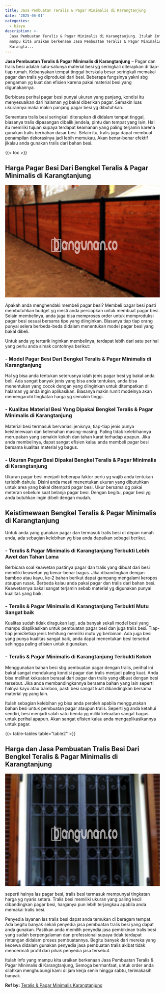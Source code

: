 ```yaml
---
title: Jasa Pembuatan Teralis & Pagar Minimalis di Karangtanjung
date: '2025-06-01'
categories:
  - biaya
description: >-
  Jasa Pembuatan Teralis & Pagar Minimalis di Karangtanjung. Itulah Info yang
  mampu kita uraikan berkenaan Jasa Pembuatan Teralis & Pagar Minimalis di
  Karangta...
---
```


**Jasa Pembuatan Teralis & Pagar Minimalis di Karangtanjung** – Pagar dan tralis besi adalah satu-satunya material besi yg seringkali diterapkan di tiap-tiap rumah. Kebanyakan tempat tinggal berskala besar seringkali memakai pagar dan tralis yg diproduksi dari besi. Beberapa fungsinya yakni sbg pengaman yg kuat dan efisien karena pakai material besi yang digunakannya.

Berbicara perihal pagar besi punyai ukuran yang panjang, kondisi itu menyesuaikan dari halaman yg bakal diberikan pagar. Semakin luas ukurannya maka makin panjang pagar besi yg dibutuhkan.

Sementara tralis besi seringkali diterapkan di didalam tempat tinggal, biasanya tralis dipasangan dibalik jendela, pintu dan tempat yang lain. Hal itu memiliki tujuan supaya terdapat keamanan yang paling terjamin karena gunakan tralis berbahan dasar besi. Selain itu, tralis juga dapat membuat penampilan dekorasinya jadi lebih memukau. Akan benar-benar efektif jikalau anda gunakan tralis dari bahan besi.

{{< toc >}}

## Harga Pagar Besi Dari Bengkel Teralis & Pagar Minimalis di Karangtanjung

![Jasa Pembuatan Teralis & Pagar Minimalis di Karangtanjung](/images/pagar-minimalis-murah-26.png)

Apakah anda menghendaki membeli pagar besi? Membeli pagar besi pasti membutuhkan budget yg mesti anda persiapkan untuk membuat pagar besi. Selain membelinya, anda juga bisa memproses order untuk memproduksi pagar besi sesuai bersama tipe yang diinginkan. Biasanya tiap tiap orang punyai selera berbeda-beda didalam menentukan model pagar besi yang bakal dibeli.

Untuk anda yg tertarik inginkan membelinya, terdapat lebih dari satu perihal yang perlu anda simak contohnya berikut:
### \- Model Pagar Besi Dari Bengkel Teralis & Pagar Minimalis di Karangtanjung

Hal yg bisa anda tentukan seterusnya ialah jenis pagar besi yg bakal anda beli. Ada sangat banyak jenis yang bisa anda tentukan, anda bisa menentukan yang cocok dengan yang diinginkan untuk ditempatkan di halaman yg anda ingin aplikasikan. Biasanya makin rumit modelnya akan memengaruhi tingkatan harga yg semakin tinggi.

### \- Kualitas Material Besi Yang Dipakai Bengkel Teralis & Pagar Minimalis di Karangtanjung

Material besi termasuk bervariasi jenisnya, tiap-tiap jenis punya keistimewaan dan kelemahan masing-masing. Paling tidak kelebihannya merupakan yang semakin kokoh dan tahan karat terhadap apapun. Jika anda membelinya, dapat sangat efisien kalau anda membeli pagar besi bersama kualitas material yg bagus.

### \- Ukuran Pagar Besi Dipakai Bengkel Teralis & Pagar Minimalis di Karangtanjung

Ukuran pagar besi menjadi beberapa faktor perlu yg wajib anda tentukan terlebih dahulu. Disini anda mesti menentukan ukuran yang dibutuhkan untuk area yang bakal ditempati pagar besi. Ukur bersama dg pakai meteran sebelum saat belanja pagar besi. Dengan begitu, pagar besi yg anda butuhkan ingin dibeli dengan mudah.

## Keistimewaan Bengkel Teralis & Pagar Minimalis di Karangtanjung

Untuk anda yang gunakan pagar dan termasuk tralis besi di depan rumah anda, ada sebagian kelebihan yg bisa anda dapatkan sebagai berikut.

### \- Teralis & Pagar Minimalis di Karangtanjung Terbukti Lebih Awet dan Tahan Lama

Berbicara soal keawetan pastinya pagar dan tralis yang dibuat dari besi memiliki keawetan yg benar-benar bagus. Jika dibandingkan dengan bamboo atau kayu, ke-2 bahan berikut dapat gampang mengalami keropos ataupun rusak. Berbeda kalau anda pakai pagar dan tralis dari bahan besi. Keawetannya bakal sangat terjamin sebab material yg digunakan punyai kualitas yang baik.

### \- Teralis & Pagar Minimalis di Karangtanjung Terbukti Mutu Sangat baik

Kualitas sudah tidak diragukan lagi, ada banyak sekali model besi yang mampu diaplikasikan untuk pembuatan pagar besi dan juga tralis besi. Tiap-tiap jenisSetiap jenis terhitung memiliki mutu yg berlainan. Ada juga besi yang punya kualitas sangat baik, anda dapat menentukan besi tersebut sehingga paling efisien untuk digunakan.

### \- Teralis & Pagar Minimalis di Karangtanjung Terbukti Kokoh

Menggunakan bahan besi sbg pembuatan pagar dengan tralis, perihal ini bakal sangat mendukung kondisi pagar dan tralis menjadi paling kuat. Anda bisa melihat kekuatan berasal dari pagar dan tralis yang dibuat dengan besi tersebut. Jika anda membandingkannya bersama bahan yang lain seperti halnya kayu atau bamboo, pasti besi sangat kuat dibandingkan bersama material yg yang lain.

Itulah sebagian kelebihan yg bisa anda peroleh apabila menggunakan bahan besi untuk pembuatan pagar ataupun tralis. Seperti yg anda ketahui sendiri, besi menjadi salah satu benda yg miliki kekuatan sangat bagus untuk perihal apapun. Akan sangat efisien kalau anda mengaplikasikannya untuk pagar.

{{< table-tables table="table2" >}}

## Harga dan Jasa Pembuatan Tralis Besi Dari Bengkel Teralis & Pagar Minimalis di Karangtanjung

![Jasa Pembuatan Teralis & Pagar Minimalis di Karangtanjung](/images/teralis-minimalis-murah-29.png)

seperti halnya las pagar besi, tralis besi termasuk mempunyai tingkatan harga yg nyaris setara. Tralis besi memiliki ukuran yang paling kecil dibandingkan pagar besi, harganya pun lebih terjangkau apabila anda memakai tralis besi.

Penyedia layanan las tralis besi dapat anda temukan di beragam tempat. Ada begitu banyak sekali penyedia jasa pembuatan tralis besi yang dapat anda gunakan. Pastikan anda memilih penyedia jasa pembikinan tralis besi yang sudah berpengalaman dan professional supaya tidak terdapat rintangan didalam proses pembuatannya. Begitu banyak dari mereka yang kecewa didalam gunakan penyedia jasa pembuatan tralis akibat tidak mencermati profil dari pihak penyedia jasa tersebut.

Itulah Info yang mampu kita uraikan berkenaan Jasa Pembuatan Teralis & Pagar Minimalis di Karangtanjung, Semoga bermanfaat, untuk order anda silahkan menghubungi kami di jam kerja senin hingga sabtu, terimakasih banyak.

**Ref by:** [Teralis & Pagar Minimalis Karangtanjung](https://id.wikipedia.org/wiki/Teralis)
